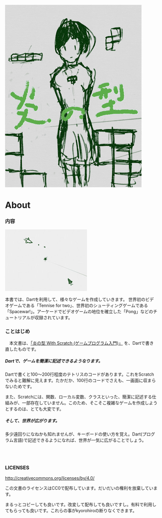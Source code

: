 ![](cover.jpg)

# About

### 内容
![](about.jpg)

本書では、Dartを利用して、様々なゲームを作成していきます。
世界初のビデオゲームである「Tennise for two」、世界初のシューティングゲームである「Spacewar!」。アーケードでビデオゲームの地位を確立した「Pong」などのチュートリアルが収録されています。


### ことはじめ
　本文書は、[「炎の型 With Scratch (ゲームプログラム入門)」](https://www.gitbook.com/book/kyorohiro/doc_scratch/details) を、Dartで書き直したものです。
 
##### Dartで、ゲームを簡潔に記述できるようなります。
 Dartで書くと100〜200行程度のテトリスのコードがあります。これをScratchでみると難解に見えます。たかだか、100行のコードでさえも、一画面に収まらないためです。
 
 また、Scratchには、関数、ローカル変数、クラスといった、簡潔に記述する仕組みが、一部存在していません。このため、そこそこ複雑なゲームを作成しようとするのは、とても大変です。

##### そして、世界が広がります。
 多少遠回りになねかも知れませんが、キーボードの使い方を覚え。Dart(プログラム言語)で記述できるようになれば、世界が一気に広がることでしょう。
 
<br>
<br>

### LICENSES
http://creativecommons.org/licenses/by/4.0/

この文書のライセンスはCC0で配布しています。だいだいの権利を放棄しています。

まるっとコピーしても良いです。改変して配布しても良いですし。有料で利用してもらっても良いです。これらの事がkyorohiroの断りなくできます。

<br>
<br>
